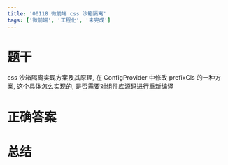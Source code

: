 ```yaml
---
title: '00118 微前端 css 沙箱隔离'
tags: ['微前端', '工程化', '未完成']
---
```


# 题干

css 沙箱隔离实现方案及其原理, 在 ConfigProvider 中修改 prefixCls 的一种方案, 这个具体怎么实现的, 是否需要对组件库源码进行重新编译

# 正确答案



# 总结



<script>
  function func() {

  }
  
</script>
